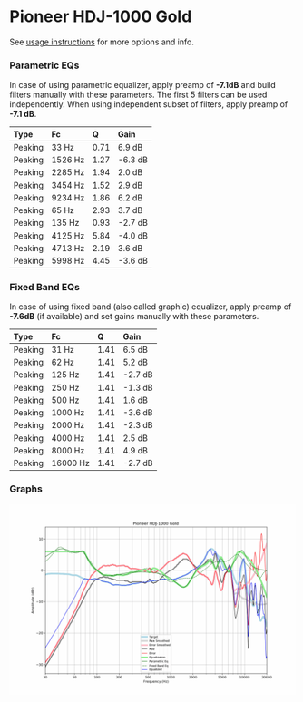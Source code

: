 # Pioneer HDJ-1000 Gold
See [usage instructions](https://github.com/jaakkopasanen/AutoEq#usage) for more options and info.

### Parametric EQs
In case of using parametric equalizer, apply preamp of **-7.1dB** and build filters manually
with these parameters. The first 5 filters can be used independently.
When using independent subset of filters, apply preamp of **-7.1 dB**.

| Type    | Fc      |    Q | Gain    |
|:--------|:--------|:-----|:--------|
| Peaking | 33 Hz   | 0.71 | 6.9 dB  |
| Peaking | 1526 Hz | 1.27 | -6.3 dB |
| Peaking | 2285 Hz | 1.94 | 2.0 dB  |
| Peaking | 3454 Hz | 1.52 | 2.9 dB  |
| Peaking | 9234 Hz | 1.86 | 6.2 dB  |
| Peaking | 65 Hz   | 2.93 | 3.7 dB  |
| Peaking | 135 Hz  | 0.93 | -2.7 dB |
| Peaking | 4125 Hz | 5.84 | -4.0 dB |
| Peaking | 4713 Hz | 2.19 | 3.6 dB  |
| Peaking | 5998 Hz | 4.45 | -3.6 dB |

### Fixed Band EQs
In case of using fixed band (also called graphic) equalizer, apply preamp of **-7.6dB**
(if available) and set gains manually with these parameters.

| Type    | Fc       |    Q | Gain    |
|:--------|:---------|:-----|:--------|
| Peaking | 31 Hz    | 1.41 | 6.5 dB  |
| Peaking | 62 Hz    | 1.41 | 5.2 dB  |
| Peaking | 125 Hz   | 1.41 | -2.7 dB |
| Peaking | 250 Hz   | 1.41 | -1.3 dB |
| Peaking | 500 Hz   | 1.41 | 1.6 dB  |
| Peaking | 1000 Hz  | 1.41 | -3.6 dB |
| Peaking | 2000 Hz  | 1.41 | -2.3 dB |
| Peaking | 4000 Hz  | 1.41 | 2.5 dB  |
| Peaking | 8000 Hz  | 1.41 | 4.9 dB  |
| Peaking | 16000 Hz | 1.41 | -2.7 dB |

### Graphs
![](./Pioneer%20HDJ-1000%20Gold.png)